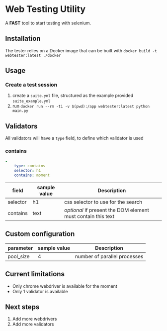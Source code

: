 # Web Testing Utility

A **FAST** tool to start testing with selenium.


## Installation

The tester relies on a Docker image that can be built with
`docker build -t webtester:latest ./docker`

## Usage

### Create a test session
1) create a `suite.yml` file, structured as the example provided `suite_example.yml`
2) run `docker run --rm -ti -v $(pwd):/app webtester:latest python main.py`


## Validators
All validators will have a `type` field, to define which validator is used

### contains

```yml
-
    type: contains
    selector: h1
    contains: moment
```

| field | sample value | Description |
|-------|--------------|-------------|
| selector | h1 | css selector to use for the search |
| contains | text | *optional* if present the DOM element must contain this text |

## Custom configuration

| parameter | sample value | Description |
|-----------|--------------|-------------|
| pool_size | 4 | number of parallel processes |


## Current limitations
- Only chrome webdriver is available for the moment
- Only 1 validator is available

## Next steps
1. Add more webdrivers
2. Add more validators